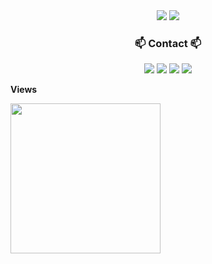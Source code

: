 <div align="center">
  <img src="https://capsule-render.vercel.app/api?type=transparent&fontColor=429421&FontSize=20&text=KIMBOHYUN&animation=blink"
	    <br>
  <a href="https://boyamie.github.io/"><img src="https://img.shields.io/badge/NaverBoostcampAITechDiary-03C75A?style=for-the-badge&logo=Naver&logoColor=white" /></a>
    <br>
</div>
<h3 align="center">📫 Contact 📫</h3>  
<div align="center">
	<a href="https://velog.io/@boyamie_/posts" target="_blank"><img src="https://img.shields.io/badge/Velog-1EBC8F?style=for-the-badge&logo=Velog&logoColor=white"/></a> <a href="https://blog.naver.com/boyamie" target="_blank"><img src="https://img.shields.io/badge/Blog-03C75A?style=for-the-badge&logo=Naver&logoColor=white"/></a> <a href="https://instagram.com/boyamie_/?hl=ko" target="_blank"><img src="https://img.shields.io/badge/boyamie_-E4405F?style=for-the-badge&logo=Instagram&logoColor=white"/></a>
 	<a href="https://bohyun-mu.vercel.app/" target="_blank"><img src="https://img.shields.io/badge/AI Tech Blog-000000?style=for-the-badge&logo=Vercel&logoColor=white"/></a>

</div>

**Views**

<img src="https://profile-counter.glitch.me/boyamie/count.svg" width="240px" />
<!-- ![Hits](https://hits.seeyoufarm.com/api/count/incr/badge.svg?url=https%3A%2F%2Fgithub.com%2Fjagaldol) -->

<!--

Here are some ideas to get you started:

- 🔭 I’m currently working on ...
- 🌱 I’m currently learning ...
- 👯 I’m looking to collaborate on ...
- 🤔 I’m looking for help with ...
- 💬 Ask me about ...
- 📫 How to reach me: ...
- 😄 Pronouns: ...
- ⚡ Fun fact: ...
-->

